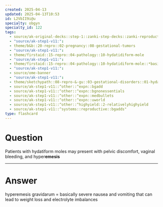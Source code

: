 ```yaml
---
created: 2025-04-13
updated: 2025-04-13T10:53
id: L2VbII9i@u
specialty: obgyn
specialty_id: 122
tags:
  - source/ak-original-decks::step-1::zanki-step-decks::zanki-reproductive::reproductive-pathology
  - "source/ak-step1-v11:": 
  - theme/b&b::20-repro::02-pregnancy::08-gestational-tumors
  - "source/ak-step1-v11:": 
  - theme/firstaid::15-repro::04-pathology::10-hydatidiform-mole
  - "source/ak-step1-v11:": 
  - theme/firstaid::15-repro::04-pathology::10-hydatidiform-mole::*basics
  - "source/ak-step1-v11:": 
  - source/ome-banner
  - "source/ak-step1-v11:": 
  - theme/sketchypath::08-repro-&-gu::03-gestational-disorders::01-hydatidiform-mole-&-choriocarcinoma
  - source/ak-step1-v11::^other::^expn::bgadd
  - source/ak-step1-v11::^other::^expn::bgnonessentials
  - source/ak-step1-v11::^other::^expn::medbullets
  - source/ak-step1-v11::^other::^expn::uworld
  - source/ak-step1-v11::^other::^highyield::2-relativelyhighyield
  - source/ak-step1-v11::^systems::reproductive::bgadds"
type: flashcard
---
```


# Question
Patients with hydatiform moles may present with pelvic discomfort, vaginal bleeding, and hyper**emesis**

---

# Answer
hyperemesis gravidarum = basically severe nausea and vomiting that can lead to weight loss and electrolyte imbalances